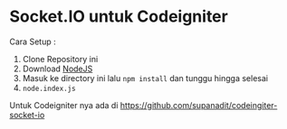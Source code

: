 # Socket.IO untuk Codeigniter

Cara Setup :
1. Clone Repository ini
2. Download [NodeJS](https://nodejs.org/en/)
3. Masuk ke directory ini lalu `npm install` dan tunggu hingga selesai
4. `node.index.js`

Untuk Codeigniter nya ada di
https://github.com/supanadit/codeingiter-socket-io
